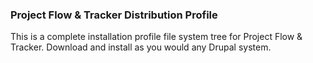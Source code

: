 <h3>Project Flow & Tracker Distribution Profile</h3>
This is a complete installation profile file system tree for Project Flow & Tracker. Download and install as you would any Drupal system.
